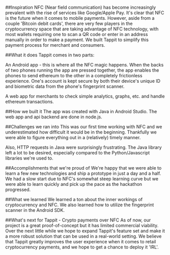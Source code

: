 ##Inspiration
NFC (Near field communication) has become increasingly prevalent with the rise of services like Google/Apple Pay. It's clear that NFC is the future when it comes to mobile payments.
However, aside from a couple 'Bitcoin debit cards', there are very few players in the cryptocurrency space that are taking advantage of NFC technology, with most wallets requiring one to scan a QR code or enter in an address manually in order to make a payment. We built Tappit to simplify this payment process for merchant and consumers.

##What it does
Tappit comes in two parts:

An Android app - this is where all the NFC magic happens. When the backs of two phones running the app are pressed together, the app enables the phones to send ethereum to the other in a completely frictionless experience. One's account is kept secure by both their device's unique ID and biometric data from the phone's fingerprint scanner.

A web app for merchants to check simple analytics, graphs, etc. and handle ethereum transactions.

##How we built it
The app was created with Java in Android Studio. The web app and api backend are done in node.js.

##Challenges we ran into
This was our first time working with NFC and we underestimated how difficult it would be in the beginning. Thankfully we were able to figure everything out in a (relatively) timely manner.

Also, HTTP requests in Java were surprisingly frustrating. The Java library left a lot to be desired, especially compared to the Python/Javascript libraries we're used to.

##Accomplishments that we're proud of
We're happy that we were able to learn a few new technologies and ship a prototype in just a day and a half. We had a slow start due to NFC's somewhat steep learning curve but we were able to learn quickly and pick up the pace as the hackathon progressed.

##What we learned
We learned a ton about the inner workings of cryptocurrency and NFC. We also learned how to utilize the fingerprint scanner in the Android SDK.

##What's next for Tappit - Crypto payments over NFC
As of now, our project is a great proof-of-concept but it has limited commercial viability. Over the next little while we hope to expand Tappit's feature set and make it a more robust solution that can be used in a real-world setting. We believe that Tappit greatly improves the user experience when it comes to retail cryptocurrency payments, and we hope to get a chance to deploy it 'IRL'.
